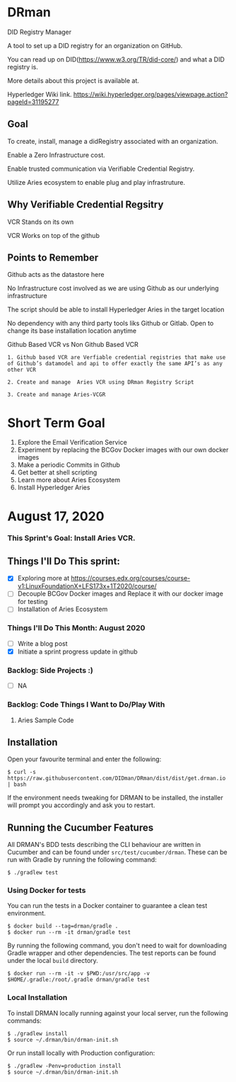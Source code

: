 # DRman
DID Registry Manager

A tool to set up a DID registry for an organization on GitHub.

You can read up on DID(https://www.w3.org/TR/did-core/) and what a DID registry is. 

More details about this project is available at.

Hyperledger Wiki link. https://wiki.hyperledger.org/pages/viewpage.action?pageId=31195277
 

## Goal 

 To create, install, manage a didRegistry associated with an organization. 
 
 Enable a Zero Infrastructure cost.
 
 Enable trusted communication via Verifiable Credential Registry.
 
 Utilize Aries ecosystem to enable plug and play infrastruture.

 
## Why Verifiable Credential Regsitry 

  VCR Stands on its own
  
  VCR Works on top of the github
  

## Points to Remember
   Github acts as the datastore here
   
   No Infrastructure cost involved as we are using Github as our underlying infrastructure
   
   The script should be able to install Hyperledger Aries in the target location
   
   No dependency with any third party tools liks Github or Gitlab. Open to change its base installation location anytime
   
   Github Based VCR vs Non Github Based VCR
  
  	1. Github based VCR are Verfiable credential registries that make use of Github’s datamodel and api to offer exactly the same API’s as any other VCR
  
  	2. Create and manage  Aries VCR using DRman Registry Script
  
  	3. Create and manage Aries-VCGR 
   
   

# Short Term Goal
1. Explore the Email Verification Service 
2. Experiment by replacing the BCGov Docker images with our own docker images
3. Make a periodic Commits in Github
4. Get better at shell scripting
5. Learn more about Aries Ecosystem
6. Install Hyperledger Aries

# August 17, 2020

### This Sprint's Goal: Install Aries VCR.

## Things I'll Do This sprint:
- [x] Exploring more at https://courses.edx.org/courses/course-v1:LinuxFoundationX+LFS173x+1T2020/course/
- [ ] Decouple BCGov Docker images and Replace it with our docker image for testing
- [ ] Installation of Aries Ecosystem

### Things I'll Do This Month: August 2020
- [ ] Write a blog post
- [x] Initiate a sprint progress update in github

### Backlog: Side Projects :)
- [ ] NA

### Backlog: Code Things I Want to Do/Play With
1. Aries Sample Code


## Installation

Open your favourite terminal and enter the following:

    $ curl -s https://raw.githubusercontent.com/DIDman/DRman/dist/dist/get.drman.io | bash

If the environment needs tweaking for DRMAN to be installed, the installer will prompt you accordingly and ask you to restart.

## Running the Cucumber Features

All DRMAN's BDD tests describing the CLI behaviour are written in Cucumber and can be found under `src/test/cucumber/drman`. These can be run with Gradle by running the following command:

    $ ./gradlew test

### Using Docker for tests

You can run the tests in a Docker container to guarantee a clean test environment.

    $ docker build --tag=drman/gradle .
    $ docker run --rm -it drman/gradle test

By running the following command, you don't need to wait for downloading Gradle wrapper and other dependencies. The test reports can be found under the local `build` directory.

    $ docker run --rm -it -v $PWD:/usr/src/app -v $HOME/.gradle:/root/.gradle drman/gradle test

### Local Installation

To install DRMAN locally running against your local server, run the following commands:

	$ ./gradlew install
	$ source ~/.drman/bin/drman-init.sh

Or run install locally with Production configuration:

	$ ./gradlew -Penv=production install
	$ source ~/.drman/bin/drman-init.sh

	
